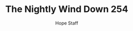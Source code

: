 ---
image: /assets/img/nwd/254_nwd_genesis_1_3_niv.png
title: The Nightly Wind Down 254
number: 254
categories:
  - The Nightly Wind Down
author: Hope Staff
notes: The Nightly Wind Down 254
embed: >-
  EMBED_GOES_HERE
transcript: >-
  SOME LINES OF TEXT START HERE
---